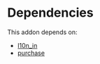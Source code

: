 # Dependencies

This addon depends on:

- [l10n_in](https://github.com/bringout/oca-ocb-l10n_asia-pacific/tree/001f2cde0a10b001062384af86ae9c9c2e24c4f7/odoo-bringout-oca-ocb-l10n_in)
- [purchase](https://github.com/bringout/oca-ocb-core/tree/5ee733c06c9a8113e4e3fc04ef7a99c41bc0b970/odoo-bringout-oca-ocb-purchase)
